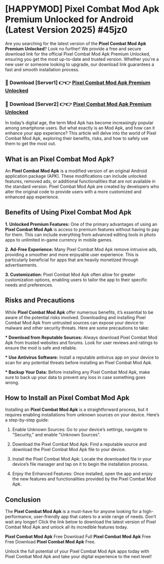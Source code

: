 # [HAPPYMOD] Pixel Combat Mod Apk Premium Unlocked for Android (Latest Version 2025) #45jz0

Are you searching for the latest version of the <strong>Pixel Combat Mod Apk Premium Unlocked</strong>? Look no further! We provide a free and secure download link for the official Pixel Combat Mod Apk Premium Unlocked, ensuring you get the most up-to-date and trusted version. Whether you're a new user or someone looking to upgrade, our download link guarantees a fast and smooth installation process.


<h3>🔴 Download [Server1] 👉👉 <a href="https://appsnew.pages.dev?q=Pixel+Combat+Mod+Apk">Pixel Combat Mod Apk Premium Unlocked</a></h3>

<h3>🔴 Download [Server2] 👉👉 <a href="https://appsnew.pages.dev?q=Pixel+Combat+Mod+Apk">Pixel Combat Mod Apk Premium Unlocked</a></h3>


In today’s digital age, the term Mod Apk has become increasingly popular among smartphone users. But what exactly is an Mod Apk, and how can it enhance your app experience? This article will delve into the world of Pixel Combat Mod Apk, exploring their benefits, risks, and how to safely use them to get the most out.


<h2>What is an Pixel Combat Mod Apk?</h2>

An <strong>Pixel Combat Mod Apk</strong> is a modified version of an original Android application package (APK). These modifications can include unlocked features, removed ads, or additional functionalities that are not available in the standard version. Pixel Combat Mod Apk are created by developers who alter the original code to provide users with a more customized and enhanced app experience.


<h2>Benefits of Using Pixel Combat Mod Apk</h2>

<strong> 1. Unlocked Premium Features:</strong> One of the primary advantages of using an <strong>Pixel Combat Mod Apk</strong> is access to premium features without having to pay for them. This can include everything from advanced editing tools in photo apps to unlimited in-game currency in mobile games.

<strong> 2. Ad-Free Experience:</strong> Many Pixel Combat Mod Apk remove intrusive ads, providing a smoother and more enjoyable user experience. This is particularly beneficial for apps that are heavily monetized through advertisements.

<strong> 3. Customization:</strong> Pixel Combat Mod Apk often allow for greater customization options, enabling users to tailor the app to their specific needs and preferences.


<h2>Risks and Precautions</h2>

While <strong>Pixel Combat Mod Apk</strong> offer numerous benefits, it’s essential to be aware of the potential risks involved. Downloading and installing Pixel Combat Mod Apk from untrusted sources can expose your device to malware and other security threats. Here are some precautions to take:

<strong> * Download from Reputable Sources:</strong> Always download Pixel Combat Mod Apk from trusted websites and forums. Look for user reviews and ratings to ensure the mod is safe and reliable.

<strong> * Use Antivirus Software:</strong> Install a reputable antivirus app on your device to scan for any potential threats before installing an Pixel Combat Mod Apk.

<strong> * Backup Your Data:</strong> Before installing any Pixel Combat Mod Apk, make sure to back up your data to prevent any loss in case something goes wrong.


<h2>How to Install an Pixel Combat Mod Apk</h2>

Installing an <strong>Pixel Combat Mod Apk</strong> is a straightforward process, but it requires enabling installations from unknown sources on your device. Here’s a step-by-step guide:

 1. Enable Unknown Sources: Go to your device’s settings, navigate to "Security," and enable "Unknown Sources".

 2. Download the Pixel Combat Mod Apk: Find a reputable source and download the Pixel Combat Mod Apk file to your device.

 3. Install the Pixel Combat Mod Apk: Locate the downloaded file in your device’s file manager and tap on it to begin the installation process.

 4. Enjoy the Enhanced Features: Once installed, open the app and enjoy the new features and functionalities provided by the Pixel Combat Mod Apk.


<h2><strong>Conclusion</strong></h2>

The <strong>Pixel Combat Mod Apk</strong> is a must-have for anyone looking for a high-performance, user-friendly app that caters to a wide range of needs. Don’t wait any longer! Click the link below to download the latest version of Pixel Combat Mod Apk and unlock all its incredible features today.

<strong>Pixel Combat Mod Apk</strong> Free Download Full <strong>Pixel Combat Mod Apk</strong> Free Free Download <strong>Pixel Combat Mod Apk</strong> Free.

Unlock the full potential of your Pixel Combat Mod Apk apps today with Pixel Combat Mod Apk and take your digital experience to the next level!